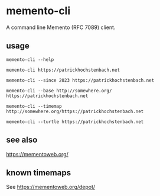 # memento-cli

A command line Memento (RFC 7089) client.

## usage

```
memento-cli --help

memento-cli https://patrickhochstenbach.net

memento-cli --since 2023 https://patrickhochstenbach.net

memento-cli --base http://somewhere.org/ https://patrickhochstenbach.net

memento-cli --timemap http://somewhere.org/https://patrickhochstenbach.net

memento-cli --turtle https://patrickhochstenbach.net
```

## see also

https://mementoweb.org/

## known timemaps

See https://mementoweb.org/depot/